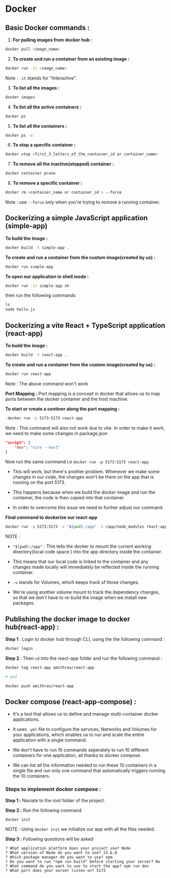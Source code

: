 # Docker

## Basic Docker commands :

1. **For pulling images from docker hub :**

```zsh
docker pull <image_name>
```

2. **To create and run a container from an existing image :**

```bash
docker run -it <image_name>
```

Note : `-it` stands for "Interactive".

3. **To list all the images :**

```bash
docker images
```

4. **To list all the active containers :**

```bash
docker ps
```

5. **To list all the containers :**

```bash
docker ps -a
```

6. **To stop a specific container :**

```bash
docker stop <first_3_letters_of_the_container_id or container_name>
```

7. **To remove all the inactive(stopped) container :**

```bash
docker container prune
```

8. **To remove a specific container :**

```bash
docker rm <container_name or container_id > --force
```

Note : use `--force` only when you're trying to remove a running container.

## Dockerizing a simple JavaScript application (simple-app)

**To build the image :**

```bash
docker build -t simple-app .
```

**To create and run a container from the custom image(created by us) :**

```bash
docker run simple-app
```

**To open our application in shell mode :**

```bash
docker run -it simple-app sh
```

then run the following commands

```cmd
ls
node hello.js
```

## Dockerizing a vite React + TypeScript application (react-app)

**To build the image :**

```bash
docker build -t react-app .
```

**To create and run a container from the custom image(created by us) :**

```bash
docker run react-app
```

Note : The above command won't work

**Port Mapping :** Port mapping is a concept in docker that allows us to map ports between the docker container and the host machine.

**To start or create a continer along the port mapping :**

```bash
 docker run -p 5173:5173 react-app
```

Note : This command will also not work due to vite. In order to make it work, we need to make some changes in package.json

```json
"script": {
    "dev": "vite --host"
}
```

Now run the same command i.e `docker run -p 5173:5173 react-app`.

- This will work, but there's another problem. Whenever we make some changes in our code, the changes won't be there on the app that is running on the port 5173. 

- This happens because when we build the docker image and run the container, the code is then copied into that container.  

- In order to overcome this issue we need to further adjust our command.

**Final command to dockerize our react-app**

 ```bash
docker run -p 5173:5173 -v "$(pwd):/app" -v /app/node_modules react-app
 ```

 NOTE : 

 - `"$(pwd):/app"` : This tells the docker to mount the current working directory(local code space ) into the app directory inside the container. 
 
 -  This means that our local code is linked to the container and any changes made locally will immediately be reflected inside the running container.

 - `-v` stands for Volumes, which keeps track of those changes.
 
 - We're using another volume mount to track the dependency changes, so that we don't have to re-build the image when we install new packages.

 ## Publishing the docker image to docker hub(react-app) :

**Step 1** : Login to docker hub through CLI, using the the following command :

```bash
docker login
```

**Step 2** : Then `cd` into the react-app folder and run the following command :

```bash
docker tag react-app amithrao/react-app

# and 

docker push amithrao/react-app
```

## Docker compose (react-app-compose) : 

- It's a tool that allows us to define and manage multi-container docker applications.

- It uses `.yml` file to configure the services, Networks and Volumes for your applications, which enables us to run and scale the entire application with a single command.

- We don't have to run 10 commands seperately to run 10 different containers for one application, all thanks to docker compose. 

- We can list all the information needed to run these 10 containers in a single file and run only one command that automatically triggers running the 10 containers.

### Steps to implement docker compose : 

**Step 1 :** Naviate to the root folder of the project.

**Step 2 :** Run the following command

```bash
docker init
```

NOTE : Using `docker init` we initialize our app with all the files needed.

**Step 3 :** Following questions will be asked

```
? What application platform does your project use? Node
? What version of Node do you want to use? 23.6.0
? Which package manager do you want to use? npm
? Do you want to run "npm run build" before starting your server? No
? What command do you want to use to start the app? npm run dev
? What port does your server listen on? 5173
```